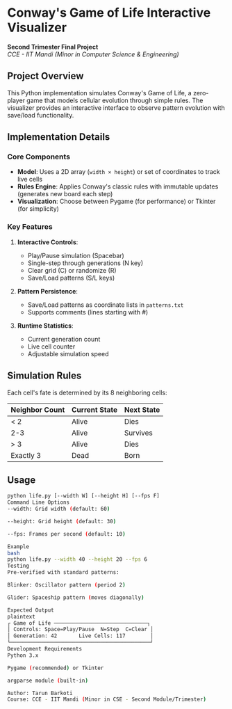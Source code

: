 # Conway's Game of Life Interactive Visualizer  
**Second Trimester Final Project**  
*CCE - IIT Mandi (Minor in Computer Science & Engineering)*  

## Project Overview
This Python implementation simulates Conway's Game of Life, a zero-player game that models cellular evolution through simple rules. The visualizer provides an interactive interface to observe pattern evolution with save/load functionality.

## Implementation Details

### Core Components
- **Model**: Uses a 2D array (`width × height`) or set of coordinates to track live cells
- **Rules Engine**: Applies Conway's classic rules with immutable updates (generates new board each step)
- **Visualization**: Choose between Pygame (for performance) or Tkinter (for simplicity)

### Key Features
1. **Interactive Controls**:
   - Play/Pause simulation (Spacebar)
   - Single-step through generations (N key)
   - Clear grid (C) or randomize (R)
   - Save/Load patterns (S/L keys)

2. **Pattern Persistence**:
   - Save/Load patterns as coordinate lists in `patterns.txt`
   - Supports comments (lines starting with #)

3. **Runtime Statistics**:
   - Current generation count
   - Live cell counter
   - Adjustable simulation speed

## Simulation Rules
Each cell's fate is determined by its 8 neighboring cells:

| Neighbor Count | Current State | Next State |
|----------------|---------------|------------|
| < 2           | Alive         | Dies       |
| 2-3           | Alive         | Survives   |
| > 3           | Alive         | Dies       |
| Exactly 3     | Dead          | Born       |

## Usage
```bash
python life.py [--width W] [--height H] [--fps F]
Command Line Options
--width: Grid width (default: 60)

--height: Grid height (default: 30)

--fps: Frames per second (default: 10)

Example
bash
python life.py --width 40 --height 20 --fps 6
Testing
Pre-verified with standard patterns:

Blinker: Oscillator pattern (period 2)

Glider: Spaceship pattern (moves diagonally)

Expected Output
plaintext
┌ Game of Life ──────────────────────────────┐
│ Controls: Space=Play/Pause  N=Step  C=Clear │
│ Generation: 42       Live Cells: 117        │
└─────────────────────────────────────────────┘
Development Requirements
Python 3.x

Pygame (recommended) or Tkinter

argparse module (built-in)

Author: Tarun Barkoti
Course: CCE - IIT Mandi (Minor in CSE - Second Module/Trimester)
